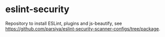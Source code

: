 # eslint-security
Repository to install ESLint, plugins and js-beautify, see https://github.com/parsiya/eslint-security-scanner-configs/tree/package.
